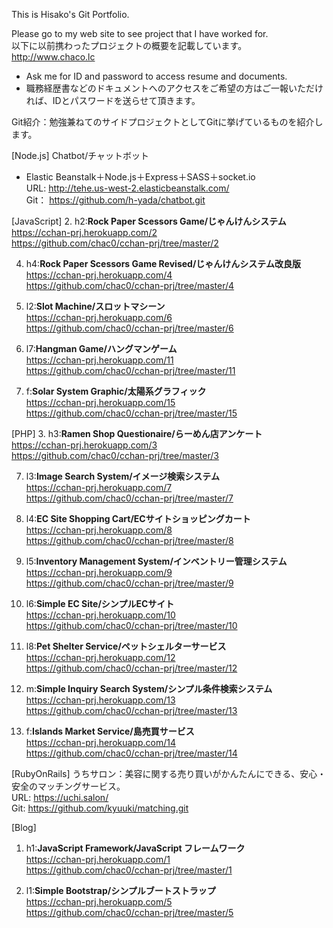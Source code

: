This is Hisako's Git Portfolio.

Please go to my web site to see project that I have worked for.<br />
以下に以前携わったプロジェクトの概要を記載しています。<br />
http://www.chaco.lc
* Ask me for ID and password to access resume and documents.
* 職務経歴書などのドキュメントへのアクセスをご希望の方はご一報いただければ、IDとパスワードを送らせて頂きます。

Git紹介：勉強兼ねてのサイドプロジェクトとしてGitに挙げているものを紹介します。

[Node.js]
Chatbot/チャットボット
* Elastic Beanstalk＋Node.js＋Express＋SASS＋socket.io<br />
URL: http://tehe.us-west-2.elasticbeanstalk.com/<br />
Git： https://github.com/h-yada/chatbot.git

[JavaScript]
2. h2:<b>Rock Paper Scessors Game/じゃんけんシステム</b><br />
https://cchan-prj.herokuapp.com/2<br />
https://github.com/chac0/cchan-prj/tree/master/2

4. h4:<b>Rock Paper Scessors Game Revised/じゃんけんシステム改良版</b><br />
https://cchan-prj.herokuapp.com/4<br />
https://github.com/chac0/cchan-prj/tree/master/4

6. l2:<b>Slot Machine/スロットマシーン</b><br />
https://cchan-prj.herokuapp.com/6<br />
https://github.com/chac0/cchan-prj/tree/master/6

11. l7:<b>Hangman Game/ハングマンゲーム</b><br />
https://cchan-prj.herokuapp.com/11<br />
https://github.com/chac0/cchan-prj/tree/master/11

15. f:<b>Solar System Graphic/太陽系グラフィック</b><br />
https://cchan-prj.herokuapp.com/15<br />
https://github.com/chac0/cchan-prj/tree/master/15

[PHP]
3. h3:<b>Ramen Shop Questionaire/らーめん店アンケート</b><br />
https://cchan-prj.herokuapp.com/3<br />
https://github.com/chac0/cchan-prj/tree/master/3

7. l3:<b>Image Search System/イメージ検索システム</b><br />
https://cchan-prj.herokuapp.com/7<br />
https://github.com/chac0/cchan-prj/tree/master/7

8. l4:<b>EC Site Shopping Cart/ECサイトショッピングカート</b><br />
https://cchan-prj.herokuapp.com/8<br />
https://github.com/chac0/cchan-prj/tree/master/8

9. l5:<b>Inventory Management System/インベントリー管理システム</b><br />
https://cchan-prj.herokuapp.com/9<br />
https://github.com/chac0/cchan-prj/tree/master/9

10. l6:<b>Simple EC Site/シンプルECサイト</b><br />
https://cchan-prj.herokuapp.com/10<br />
https://github.com/chac0/cchan-prj/tree/master/10

12. l8:<b>Pet Shelter Service/ペットシェルターサービス</b><br />
https://cchan-prj.herokuapp.com/12<br />
https://github.com/chac0/cchan-prj/tree/master/12

13. m:<b>Simple Inquiry Search System/シンプル条件検索システム</b><br />
https://cchan-prj.herokuapp.com/13<br />
https://github.com/chac0/cchan-prj/tree/master/13

14. f:<b>Islands Market Service/島売買サービス</b><br />
https://cchan-prj.herokuapp.com/14<br />
https://github.com/chac0/cchan-prj/tree/master/14

[RubyOnRails]
うちサロン：美容に関する売り買いがかんたんにできる、安心・安全のマッチングサービス。<br />
URL: https://uchi.salon/<br />
Git: https://github.com/kyuuki/matching.git

[Blog]
1. h1:<b>JavaScript Framework/JavaScript フレームワーク</b><br />
https://cchan-prj.herokuapp.com/1<br />
https://github.com/chac0/cchan-prj/tree/master/1

5. l1:<b>Simple Bootstrap/シンプルブートストラップ</b><br />
https://cchan-prj.herokuapp.com/5<br />
https://github.com/chac0/cchan-prj/tree/master/5

